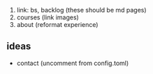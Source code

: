 1. link: bs, backlog (these should be md pages)
2. courses (link images)
3. about (reformat experience)


ideas
---
- contact (uncomment from config.toml)
